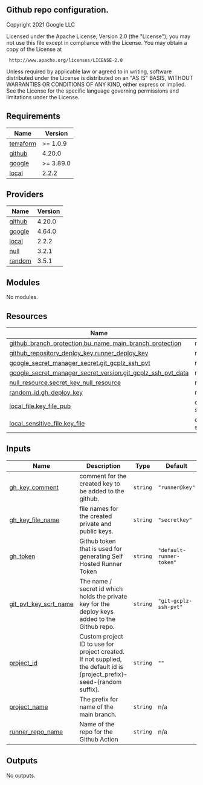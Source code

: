 ## Github repo configuration.

Copyright 2021 Google LLC

Licensed under the Apache License, Version 2.0 (the "License");
you may not use this file except in compliance with the License.
You may obtain a copy of the License at

     http://www.apache.org/licenses/LICENSE-2.0

Unless required by applicable law or agreed to in writing, software
distributed under the License is distributed on an "AS IS" BASIS,
WITHOUT WARRANTIES OR CONDITIONS OF ANY KIND, either express or implied.
See the License for the specific language governing permissions and
limitations under the License.

## Requirements

| Name | Version |
|------|---------|
| <a name="requirement_terraform"></a> [terraform](#requirement\_terraform) | >= 1.0.9 |
| <a name="requirement_github"></a> [github](#requirement\_github) | 4.20.0 |
| <a name="requirement_google"></a> [google](#requirement\_google) | >= 3.89.0 |
| <a name="requirement_local"></a> [local](#requirement\_local) | 2.2.2 |

## Providers

| Name | Version |
|------|---------|
| <a name="provider_github"></a> [github](#provider\_github) | 4.20.0 |
| <a name="provider_google"></a> [google](#provider\_google) | 4.64.0 |
| <a name="provider_local"></a> [local](#provider\_local) | 2.2.2 |
| <a name="provider_null"></a> [null](#provider\_null) | 3.2.1 |
| <a name="provider_random"></a> [random](#provider\_random) | 3.5.1 |

## Modules

No modules.

## Resources

| Name | Type |
|------|------|
| [github_branch_protection.bu_name_main_branch_protection](https://registry.terraform.io/providers/integrations/github/4.20.0/docs/resources/branch_protection) | resource |
| [github_repository_deploy_key.runner_deploy_key](https://registry.terraform.io/providers/integrations/github/4.20.0/docs/resources/repository_deploy_key) | resource |
| [google_secret_manager_secret.git_gcplz_ssh_pvt](https://registry.terraform.io/providers/hashicorp/google/latest/docs/resources/secret_manager_secret) | resource |
| [google_secret_manager_secret_version.git_gcplz_ssh_pvt_data](https://registry.terraform.io/providers/hashicorp/google/latest/docs/resources/secret_manager_secret_version) | resource |
| [null_resource.secret_key_null_resource](https://registry.terraform.io/providers/hashicorp/null/latest/docs/resources/resource) | resource |
| [random_id.gh_deploy_key](https://registry.terraform.io/providers/hashicorp/random/latest/docs/resources/id) | resource |
| [local_file.key_file_pub](https://registry.terraform.io/providers/hashicorp/local/2.2.2/docs/data-sources/file) | data source |
| [local_sensitive_file.key_file](https://registry.terraform.io/providers/hashicorp/local/2.2.2/docs/data-sources/sensitive_file) | data source |

## Inputs

| Name | Description | Type | Default | Required |
|------|-------------|------|---------|:--------:|
| <a name="input_gh_key_comment"></a> [gh\_key\_comment](#input\_gh\_key\_comment) | comment for the created key to be added to the github. | `string` | `"runner@key"` | no |
| <a name="input_gh_key_file_name"></a> [gh\_key\_file\_name](#input\_gh\_key\_file\_name) | file names for the created private and public keys. | `string` | `"secretkey"` | no |
| <a name="input_gh_token"></a> [gh\_token](#input\_gh\_token) | Github token that is used for generating Self Hosted Runner Token | `string` | `"default-runner-token"` | no |
| <a name="input_git_pvt_key_scrt_name"></a> [git\_pvt\_key\_scrt\_name](#input\_git\_pvt\_key\_scrt\_name) | The name / secret id which holds the private key for the deploy keys added to the Github repo. | `string` | `"git-gcplz-ssh-pvt"` | no |
| <a name="input_project_id"></a> [project\_id](#input\_project\_id) | Custom project ID to use for project created. If not supplied, the default id is {project\_prefix}-seed-{random suffix}. | `string` | `""` | no |
| <a name="input_project_name"></a> [project\_name](#input\_project\_name) | The prefix for name of the main branch. | `string` | n/a | yes |
| <a name="input_runner_repo_name"></a> [runner\_repo\_name](#input\_runner\_repo\_name) | Name of the repo for the Github Action | `string` | n/a | yes |

## Outputs

No outputs.
